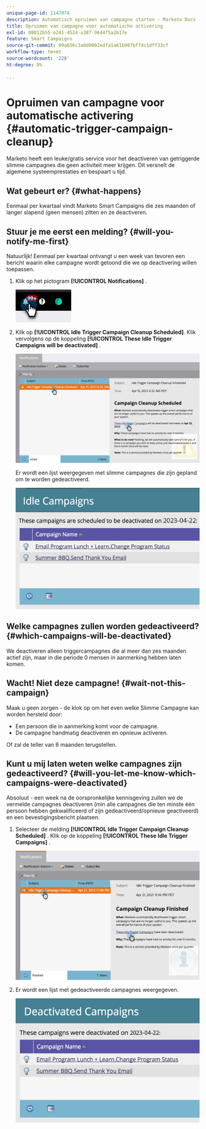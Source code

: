 ```yaml
---
unique-page-id: 1147074
description: Automatisch opruimen van campagne starten - Marketo Docs - Productdocumentatie
title: Opruimen van campagne voor automatische activering
exl-id: 08012b55-e241-4524-a387-9644f5a2b17e
feature: Smart Campaigns
source-git-commit: 09a656c3a0d0002edfa1a61b987bff4c1dff33cf
workflow-type: tm+mt
source-wordcount: '228'
ht-degree: 0%

---
```


# Opruimen van campagne voor automatische activering {#automatic-trigger-campaign-cleanup}

Marketo heeft een leuke/gratis service voor het deactiveren van getriggerde slimme campagnes die geen activiteit meer krijgen. Dit versnelt de algemene systeemprestaties en bespaart u tijd.

## Wat gebeurt er? {#what-happens}

Eenmaal per kwartaal vindt Marketo Smart Campaigns die zes maanden of langer slapend (geen mensen) zitten en ze deactiveren.

## Stuur je me eerst een melding? {#will-you-notify-me-first}

Natuurlijk! Eenmaal per kwartaal ontvangt u een week van tevoren een bericht waarin elke campagne wordt getoond die we op deactivering willen toepassen.

1. Klik op het pictogram **[!UICONTROL Notifications]** .

   ![](assets/automatic-trigger-campaign-cleanup-1.png)

1. Klik op **[!UICONTROL Idle Trigger Campaign Cleanup Scheduled]**. Klik vervolgens op de koppeling **[!UICONTROL These Idle Trigger Campaigns will be deactivated]** .

   ![](assets/automatic-trigger-campaign-cleanup-2.png)

   Er wordt een lijst weergegeven met slimme campagnes die zijn gepland om te worden gedeactiveerd.

   ![](assets/automatic-trigger-campaign-cleanup-3.png)

## Welke campagnes zullen worden gedeactiveerd? {#which-campaigns-will-be-deactivated}

We deactiveren alleen triggercampagnes die al meer dan zes maanden actief zijn, maar in die periode 0 mensen in aanmerking hebben laten komen.

## Wacht! Niet deze campagne! {#wait-not-this-campaign}

Maak u geen zorgen - de klok op om het even welke Slimme Campagne kan worden hersteld door:

* Een persoon die in aanmerking komt voor de campagne.
* De campagne handmatig deactiveren en opnieuw activeren.

Of zal de teller van 6 maanden terugstellen.

## Kunt u mij laten weten welke campagnes zijn gedeactiveerd? {#will-you-let-me-know-which-campaigns-were-deactivated}

Absoluut - een week na de oorspronkelijke kennisgeving zullen we de vermelde campagnes deactiveren (min alle campagnes die ten minste één persoon hebben gekwalificeerd of zijn gedeactiveerd/opnieuw geactiveerd) en een bevestigingsbericht plaatsen.

1. Selecteer de melding **[!UICONTROL Idle Trigger Campaign Cleanup Scheduled]** . Klik op de koppeling **[!UICONTROL These Idle Trigger Campaigns]** .

   ![](assets/automatic-trigger-campaign-cleanup-4.png)

1. Er wordt een lijst met gedeactiveerde campagnes weergegeven.

   ![](assets/automatic-trigger-campaign-cleanup-5.png)
